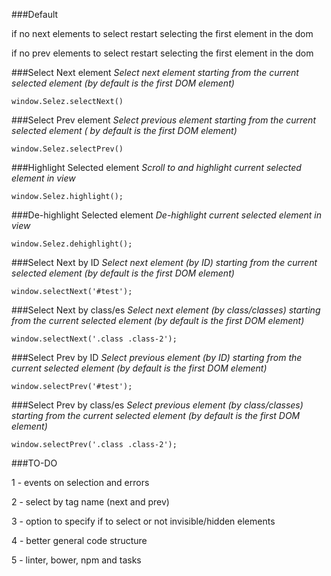 ###Default

if no next elements to select restart selecting the first element in the dom

if no prev elements to select restart selecting the first element in the dom

###Select Next element
_Select next element starting from the current selected element (by default is the first DOM element)_
```
window.Selez.selectNext()
```

###Select Prev element
_Select previous element starting from the current selected element ( by default is the first DOM element)_
```
window.Selez.selectPrev()
```

###Highlight Selected element
_Scroll to and highlight current selected element in view_
```
window.Selez.highlight();
```

###De-highlight Selected element
_De-highlight current selected element in view_
```
window.Selez.dehighlight();
```

###Select Next by ID
_Select next element (by ID) starting from the current selected element (by default is the first DOM element)_
```
window.selectNext('#test');
```

###Select Next by class/es
_Select next element (by class/classes) starting from the current selected element (by default is the first DOM element)_
```
window.selectNext('.class .class-2');
```

###Select Prev by ID
_Select previous element (by ID) starting from the current selected element (by default is the first DOM element)_
```
window.selectPrev('#test');
```

###Select Prev by class/es
_Select previous element (by class/classes) starting from the current selected element (by default is the first DOM element)_
```
window.selectPrev('.class .class-2');
```

###TO-DO

1 - events on selection and errors

2 - select by tag name (next and prev)

3 - option to specify if to select or not invisible/hidden elements

4 - better general code structure

5 - linter, bower, npm and tasks
